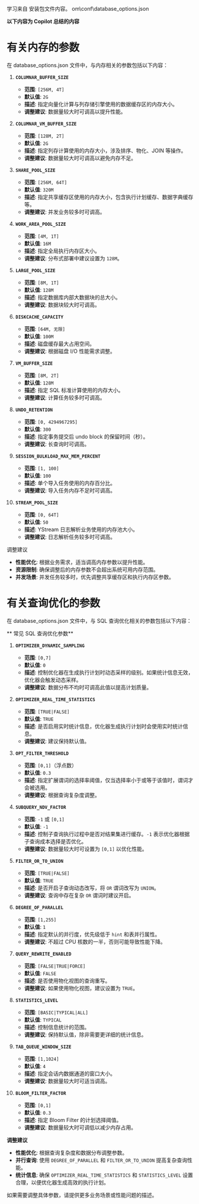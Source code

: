 学习来自 安装包文件内容。
om\conf\database_options.json

**以下内容为 Copilot 总结的内容**

# 有关内存的参数
在 database_options.json 文件中，与内存相关的参数包括以下内容：

1. **`COLUMNAR_BUFFER_SIZE`**
   - **范围**: `[256M, 4T]`
   - **默认值**: `2G`
   - **描述**: 指定向量化计算与列存储引擎使用的数据缓存区的内存大小。
   - **调整建议**: 数据量较大时可调高以提升性能。

2. **`COLUMNAR_VM_BUFFER_SIZE`**
   - **范围**: `[128M, 2T]`
   - **默认值**: `2G`
   - **描述**: 指定列存计算使用的内存大小，涉及排序、物化、JOIN 等操作。
   - **调整建议**: 数据量较大时可调高以避免内存不足。

3. **`SHARE_POOL_SIZE`**
   - **范围**: `[256M, 64T]`
   - **默认值**: `320M`
   - **描述**: 指定共享缓存区使用的内存大小，包含执行计划缓存、数据字典缓存等。
   - **调整建议**: 并发业务较多时可调高。

4. **`WORK_AREA_POOL_SIZE`**
   - **范围**: `[4M, 1T]`
   - **默认值**: `16M`
   - **描述**: 指定全局执行内存区大小。
   - **调整建议**: 分布式部署中建议设置为 `128M`。

5. **`LARGE_POOL_SIZE`**
   - **范围**: `[8M, 1T]`
   - **默认值**: `128M`
   - **描述**: 指定数据库内部大数据块的总大小。
   - **调整建议**: 数据块较大时可调高。

6. **`DISKCACHE_CAPACITY`**
   - **范围**: `[64M, 无限]`
   - **默认值**: `100M`
   - **描述**: 磁盘缓存最大占用空间。
   - **调整建议**: 根据磁盘 I/O 性能需求调整。

7. **`VM_BUFFER_SIZE`**
   - **范围**: `[8M, 2T]`
   - **默认值**: `128M`
   - **描述**: 指定 SQL 标准计算使用的内存大小。
   - **调整建议**: 计算任务较多时可调高。

8. **`UNDO_RETENTION`**
   - **范围**: `[0, 4294967295]`
   - **默认值**: `300`
   - **描述**: 指定事务提交后 undo block 的保留时间（秒）。
   - **调整建议**: 长查询时可调高。

9. **`SESSION_BULKLOAD_MAX_MEM_PERCENT`**
   - **范围**: `[1, 100]`
   - **默认值**: `100`
   - **描述**: 单个导入任务使用的内存百分比。
   - **调整建议**: 导入任务内存不足时可调高。

10. **`STREAM_POOL_SIZE`**
    - **范围**: `[0, 64T]`
    - **默认值**: `50`
    - **描述**: YStream 日志解析业务使用的内存池大小。
    - **调整建议**: 日志解析任务较多时可调高。

调整建议
- **性能优化**: 根据业务需求，适当调高内存参数以提升性能。
- **资源限制**: 确保调整后的内存参数不会超出系统可用内存范围。
- **并发场景**: 并发任务较多时，优先调整共享缓存区和执行内存区参数。

# 有关查询优化的参数

在 database_options.json 文件中，与 SQL 查询优化相关的参数包括以下内容：

** 常见 SQL 查询优化参数**

1. **`OPTIMIZER_DYNAMIC_SAMPLING`**
   - **范围**: `[0,7]`
   - **默认值**: `0`
   - **描述**: 控制优化器在生成执行计划时动态采样的级别。如果统计信息无效，优化器会触发动态采样。
   - **调整建议**: 数据分布不均时可调高此值以提高计划质量。

2. **`OPTIMIZER_REAL_TIME_STATISTICS`**
   - **范围**: `[TRUE|FALSE]`
   - **默认值**: `TRUE`
   - **描述**: 是否启用实时统计信息，优化器生成执行计划时会使用实时统计信息。
   - **调整建议**: 建议保持默认值。

3. **`OPT_FILTER_THRESHOLD`**
   - **范围**: `[0,1]`（浮点数）
   - **默认值**: `0.3`
   - **描述**: 指定扩展谓词的选择率阈值，仅当选择率小于或等于该值时，谓词才会被选用。
   - **调整建议**: 根据查询复杂度调整。

4. **`SUBQUERY_NDV_FACTOR`**
   - **范围**: `-1` 或 `[0,1]`
   - **默认值**: `-1`
   - **描述**: 控制子查询执行过程中是否对结果集进行缓存。`-1` 表示优化器根据子查询成本选择是否优化。
   - **调整建议**: 数据量较大时可设置为 `[0,1]` 以优化性能。

5. **`FILTER_OR_TO_UNION`**
   - **范围**: `[TRUE|FALSE]`
   - **默认值**: `TRUE`
   - **描述**: 是否开启子查询动态改写，将 `OR` 谓词改写为 `UNION`。
   - **调整建议**: 查询中存在复杂 `OR` 谓词时建议开启。

6. **`DEGREE_OF_PARALLEL`**
   - **范围**: `[1,255]`
   - **默认值**: `1`
   - **描述**: 指定默认的并行度，优先级低于 `hint` 和表并行属性。
   - **调整建议**: 不超过 CPU 核数的一半，否则可能导致性能下降。

7. **`QUERY_REWRITE_ENABLED`**
   - **范围**: `[FALSE|TRUE|FORCE]`
   - **默认值**: `FALSE`
   - **描述**: 是否使用物化视图的查询重写。
   - **调整建议**: 如果使用物化视图，建议设置为 `TRUE`。

8. **`STATISTICS_LEVEL`**
   - **范围**: `[BASIC|TYPICAL|ALL]`
   - **默认值**: `TYPICAL`
   - **描述**: 控制信息统计的范围。
   - **调整建议**: 保持默认值，除非需要更详细的统计信息。

9. **`TAB_QUEUE_WINDOW_SIZE`**
   - **范围**: `[1,1024]`
   - **默认值**: `4`
   - **描述**: 指定会话内数据通道的窗口大小。
   - **调整建议**: 数据量较大时可适当调高。

10. **`BLOOM_FILTER_FACTOR`**
    - **范围**: `[0,1]`
    - **默认值**: `0.3`
    - **描述**: 指定 Bloom Filter 的计划选择阈值。
    - **调整建议**: 数据量较大时可调低以减少内存占用。

**调整建议**
- **性能优化**: 根据查询复杂度和数据分布调整参数。
- **并行查询**: 使用 `DEGREE_OF_PARALLEL` 和 `FILTER_OR_TO_UNION` 提高复杂查询性能。
- **统计信息**: 确保 `OPTIMIZER_REAL_TIME_STATISTICS` 和 `STATISTICS_LEVEL` 设置合理，以便优化器生成高效的执行计划。

如果需要调整具体参数，请提供更多业务场景或性能问题的描述。



